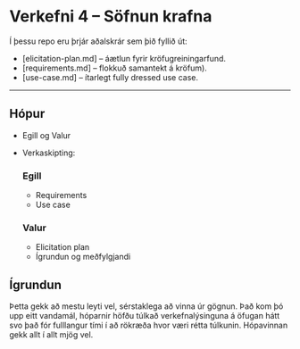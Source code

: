 # Verkefni 4 – Söfnun krafna

Í þessu repo eru þrjár aðalskrár sem þið fyllið út:

- [elicitation-plan.md] – áætlun fyrir kröfugreiningarfund.
- [requirements.md] – flokkuð samantekt á kröfum).
- [use-case.md] – ítarlegt fully dressed use case.

---

## Hópur
- Egill og Valur
- Verkaskipting:
  ### Egill
  - Requirements
  - Use case 
  
  ### Valur
  - Elicitation plan
  - Ígrundun og meðfylgjandi

## Ígrundun
Þetta gekk að mestu leyti vel, sérstaklega að vinna úr gögnun.
Það kom þó upp eitt vandamál, hóparnir höfðu túlkað verkefnalýsinguna á öfugan hátt svo það fór fulllangur tími í að rökræða hvor væri rétta túlkunin.
Hópavinnan gekk allt í allt mjög vel.
